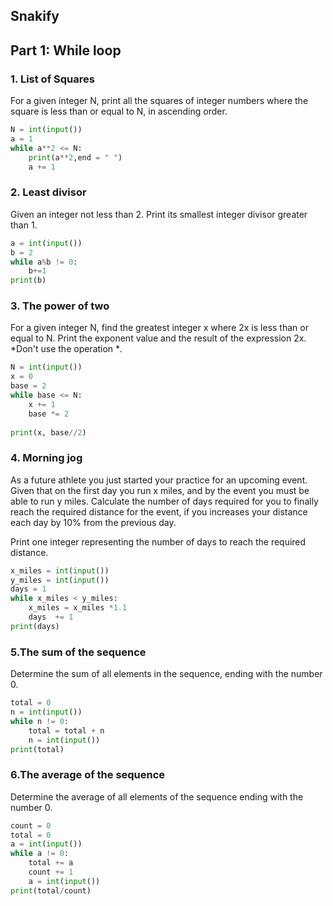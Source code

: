 ## Snakify
## Part 1: While loop
### 1. List of Squares
For a given integer N, print all the squares of integer numbers where the square is less than or equal to N, in ascending order.
```.py
N = int(input())
a = 1
while a**2 <= N:
    print(a**2,end = " ")
    a += 1
```
### 2. Least divisor 
Given an integer not less than 2. Print its smallest integer divisor greater than 1.
```.py
a = int(input())
b = 2
while a%b != 0:
    b+=1
print(b)
```
### 3. The power of two 
For a given integer N, find the greatest integer x where 2x is less than or equal to N. Print the exponent value and the result of the expression 2x.
*Don't use the operation **.*
```.py
N = int(input())
x = 0
base = 2
while base <= N:
    x += 1
    base *= 2
    
print(x, base//2)
```
### 4. Morning jog
As a future athlete you just started your practice for an upcoming event. Given that on the first day you run x miles, and by the event you must be able to run y miles.
Calculate the number of days required for you to finally reach the required distance for the event, if you increases your distance each day by 10% from the previous day.

Print one integer representing the number of days to reach the required distance.
```.py
x_miles = int(input())
y_miles = int(input())
days = 1
while x_miles < y_miles:
    x_miles = x_miles *1.1
    days  += 1
print(days)
```
### 5.The sum of the sequence
Determine the sum of all elements in the sequence, ending with the number 0.
```.py
total = 0
n = int(input())
while n != 0:
    total = total + n
    n = int(input())
print(total)
```
### 6.The average of the sequence
Determine the average of all elements of the sequence ending with the number 0.
```.py
count = 0
total = 0
a = int(input())
while a != 0:
    total += a
    count += 1
    a = int(input())
print(total/count)
```

